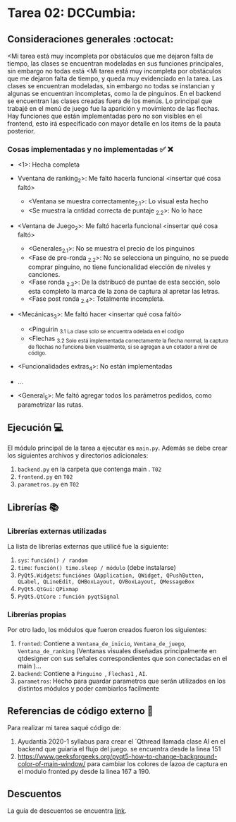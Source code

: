 # Tarea 02: DCCumbia:


## Consideraciones generales :octocat:

<Mi tarea está muy incompleta por obstáculos que me dejaron falta de tiempo, 
las clases se encuentran modeladas en sus funciones principales, sin embargo 
no todas está
<Mi tarea está muy incompleta por obstáculos que me dejaron falta de tiempo, y 
queda muy evidenciado en la tarea. 
Las clases se encuentran modeladas, sin embargo no todas se instancian y algunas 
se encuentran incompletas, como la de pinguinos. En el backend se encuentran las
clases creadas fuera de los menús. Lo principal que trabajé en el menú de juego 
fue la aparición y movimiento de las flechas. Hay funciones que están implementadas
pero no son visibles en el frontend, esto irá especificado con mayor detalle en 
los items de la pauta posterior. 


### Cosas implementadas y no implementadas :white_check_mark: :x:

* <<Ventana de inicio sub>1</sub>>: Hecha completa
* Vventana de ranking<sub>2</sub>>: Me faltó hacerla funcional  <insertar qué cosa faltó>
    * <Ventana se muestra correctamente<sub>2.1</sub>>: Lo visual esta hecho 
    * <Se muestra la cntidad correcta de puntaje <sub>2.2</sub>>: No lo hace 

* <Ventana de Juego<sub>2</sub>>: Me faltó hacerla funcional  <insertar qué cosa faltó>
    * <Generales<sub>2.1</sub>>: No se muestra el precio de los pinguinos
    * <Fase de pre-ronda <sub>2.2</sub>>: No se selecciona un pinguino, no se puede comprar pinguino, no tiene funcionalidad elección de niveles y canciones. 
    * <Fase ronda <sub>2.3</sub>>: De la dstribucó de puntae de esta sección, solo esta completo la marca de la zona de captura al apretar las letras. 
    * <Fase post ronda <sub>2.4</sub>>: Totalmente incompleta.
* <Mecánicas<sub>3</sub>>: Me faltó hacer <insertar qué cosa faltó>
   * <Pinguirin <sub>3.1 La clase solo se encuentra odelada en el codigo 
   * <Flechas <sub>3.2 Solo está implementada correctamente la flecha normal, la captura de flechas no funciona bien vsualmente, si se agregan a un cotador a nivel de código. 
* <Funcionalidades extras<sub>4</sub>>: No están implementadas
* ...
* <General<sub>5</sub>>: Me faltó agregar todos los parámetros pedidos, como parametrizar las rutas. 

## Ejecución :computer:
El módulo principal de la tarea a ejecutar es  ```main.py```. Además se debe crear los siguientes archivos y directorios adicionales:
1. ```backend.py``` en la carpeta que contenga main . ```T02```
2. ```frontend.py``` en ```T02```
3. ```parametros.py``` en ```T02```


## Librerías :books:
### Librerías externas utilizadas
La lista de librerías externas que utilicé fue la siguiente:

1. ```sys```: ```función() / random```
2. ```time```: ```función() time.sleep / módulo``` (debe instalarse)
3. ```PyQt5.Widgets```: ```funciónes QApplication, QWidget, QPushButton, QLabel, QLineEdit, QHBoxLayout, QVBoxLayout, QMessageBox```
4. ```PyQt5.QtGui```: ```QPixmap```
5. ```PyQt5.QtCore ```: ```función pyqtSignal ```


### Librerías propias
Por otro lado, los módulos que fueron creados fueron los siguientes:

1. ```fronted```: Contiene a ```Ventana_de_inicio```, ```Ventana_de_juego```, ```Ventana_de_ranking``` (Ventanas visuales diseñadas principalmente en qtdesigner con sus señales correspondientes que son conectadas en el main )...
2. ```backend```:  Contiene a ```Pinguino ```, ```Flechas1``` , ```AI```.
4. ```parametros```: Hecho para guardar parametros que serán utilizados en los distintos módulos y poder cambiarlos facilmente


## Referencias de código externo :book:

Para realizar mi tarea saqué código de:
1. Ayudantía 2020-1 syllabus para crear el ´Qthread llamada clase AI en el backend que guiaría el flujo del juego. se encuentra desde la linea 151
2. https://www.geeksforgeeks.org/pyqt5-how-to-change-background-color-of-main-window/ para cambiar los colores de lazoa de captura en el modulo fronted.py desde la linea 167 a 190.

## Descuentos
La guía de descuentos se encuentra [link](https://github.com/IIC2233/syllabus/blob/master/Tareas/Descuentos.md).
